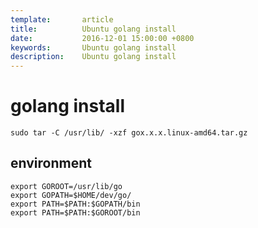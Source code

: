 ```yaml
---
template:       article
title:          Ubuntu golang install
date:           2016-12-01 15:00:00 +0800
keywords:       Ubuntu golang install
description:    Ubuntu golang install
---
```


# golang install
```shell
sudo tar -C /usr/lib/ -xzf gox.x.x.linux-amd64.tar.gz
```

## environment

```
export GOROOT=/usr/lib/go
export GOPATH=$HOME/dev/go/
export PATH=$PATH:$GOPATH/bin
export PATH=$PATH:$GOROOT/bin

```
